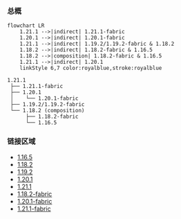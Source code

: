 ### 总概

```mermaid
flowchart LR
    1.21.1 -->|indirect| 1.21.1-fabric
    1.20.1 -->|indirect| 1.20.1-fabric
    1.21.1 -->|indirect| 1.19.2/1.19.2-fabric & 1.18.2
    1.18.2 -->|indirect| 1.18.2-fabric & 1.16.5
    1.18.2 -->|composition| 1.18.2-fabric & 1.16.5
    1.21.1 -->|indirect| 1.20.1
    linkStyle 6,7 color:royalblue,stroke:royalblue
```

```
1.21.1
 ├── 1.21.1-fabric
 ├── 1.20.1
 │    └── 1.20.1-fabric
 ├── 1.19.2/1.19.2-fabric
 └── 1.18.2 (composition)
      ├── 1.18.2-fabric
      └── 1.16.5
```

### 链接区域

- [1.16.5](/projects/1.16/assets/macaws-paths-and-pavings/mcwpaths)
- [1.18.2](/projects/1.18/assets/macaws-paths-and-pavings/mcwpaths)
- [1.19.2](/projects/1.19/assets/macaws-paths-and-pavings/mcwpaths)
- [1.20.1](/projects/1.20/assets/macaws-paths-and-pavings/mcwpaths)
- [1.21.1](/projects/1.21/assets/macaws-paths-and-pavings/mcwpaths)
- [1.18.2-fabric](/projects/1.18-fabric/assets/macaws-paths-and-pavings/mcwpaths)
- [1.20.1-fabric](/projects/1.20-fabric/assets/macaws-paths-and-pavings/mcwpaths)
- [1.21.1-fabric](/projects/1.21-fabric/assets/macaws-paths-and-pavings/mcwpaths)